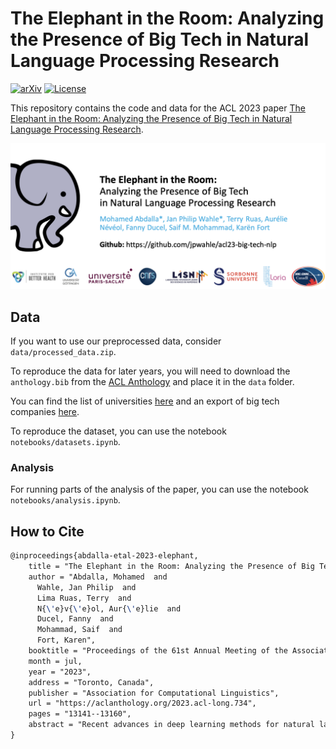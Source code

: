 # The Elephant in the Room: Analyzing the Presence of Big Tech in Natural Language Processing Research
[![arXiv](https://img.shields.io/badge/arXiv-2305.02797-b31b1b.svg)](arxiv.org/abs/2305.02797)
[![License](https://img.shields.io/badge/License-Apache%202.0-blue.svg)](https://opensource.org/licenses/Apache-2.0)

This repository contains the code and data for the ACL 2023 paper [The Elephant in the Room: Analyzing the Presence of Big Tech in Natural Language Processing Research](arxiv.org/abs/2305.02797).


[![teaser](./teaser.png)](./teaser.png)


## Data
If you want to use our preprocessed data, consider `data/processed_data.zip`.

To reproduce the data for later years, you will need to download the `anthology.bib` from the [ACL Anthology](https://aclanthology.org) and place it in the `data` folder.

You can find the list of universities [here](https://www.topuniversities.com/qs-world-university-rankings) and an export of big tech companies [here](https://finviz.com).

To reproduce the dataset, you can use the notebook `notebooks/datasets.ipynb`.

### Analysis
For running parts of the analysis of the paper, you can use the notebook `notebooks/analysis.ipynb`.

## How to Cite

```tex
@inproceedings{abdalla-etal-2023-elephant,
    title = "The Elephant in the Room: Analyzing the Presence of Big Tech in Natural Language Processing Research",
    author = "Abdalla, Mohamed  and
      Wahle, Jan Philip  and
      Lima Ruas, Terry  and
      N{\'e}v{\'e}ol, Aur{\'e}lie  and
      Ducel, Fanny  and
      Mohammad, Saif  and
      Fort, Karen",
    booktitle = "Proceedings of the 61st Annual Meeting of the Association for Computational Linguistics (Volume 1: Long Papers)",
    month = jul,
    year = "2023",
    address = "Toronto, Canada",
    publisher = "Association for Computational Linguistics",
    url = "https://aclanthology.org/2023.acl-long.734",
    pages = "13141--13160",
    abstract = "Recent advances in deep learning methods for natural language processing (NLP) have created new business opportunities and made NLP research critical for industry development. As one of the big players in the field of NLP, together with governments and universities, it is important to track the influence of industry on research. In this study, we seek to quantify and characterize industry presence in the NLP community over time. Using a corpus with comprehensive metadata of 78,187 NLP publications and 701 resumes of NLP publication authors, we explore the industry presence in the field since the early 90s. We find that industry presence among NLP authors has been steady before a steep increase over the past five years (180{\%} growth from 2017 to 2022). A few companies account for most of the publications and provide funding to academic researchers through grants and internships. Our study shows that the presence and impact of the industry on natural language processing research are significant and fast-growing. This work calls for increased transparency of industry influence in the field.",
}
```
